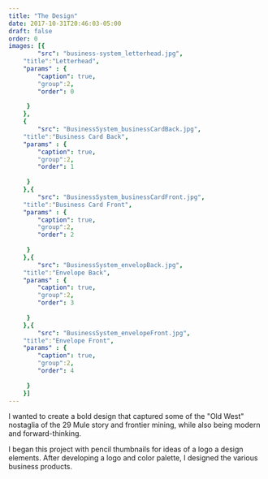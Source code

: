 ```yaml
---
title: "The Design"
date: 2017-10-31T20:46:03-05:00
draft: false
order: 0
images: [{
        "src": "business-system_letterhead.jpg",
    "title":"Letterhead",
    "params" : {
        "caption": true,
        "group":2,
        "order": 0
   
     }
    },
    {
        "src": "BusinessSystem_businessCardBack.jpg",
    "title":"Business Card Back",
    "params" : {
        "caption": true,
        "group":2,
        "order": 1
   
     }
    },{
        "src": "BusinessSystem_businessCardFront.jpg",
    "title":"Business Card Front",
    "params" : {
        "caption": true,
        "group":2,
        "order": 2
   
     }
    },{
        "src": "BusinessSystem_envelopBack.jpg",
    "title":"Envelope Back",
    "params" : {
        "caption": true,
        "group":2,
        "order": 3
   
     }
    },{
        "src": "BusinessSystem_envelopeFront.jpg",
    "title":"Envelope Front",
    "params" : {
        "caption": true,
        "group":2,
        "order": 4
   
     }
    }]
---
```

I wanted to create a bold design that captured some of the "Old West" nostaglia of the 29 Mule story and frontier mining, while also being modern and forward-thinking.

I began this project with pencil thumbnails for ideas of a logo a design elements. After developing a logo and color palette, I designed the various business products.